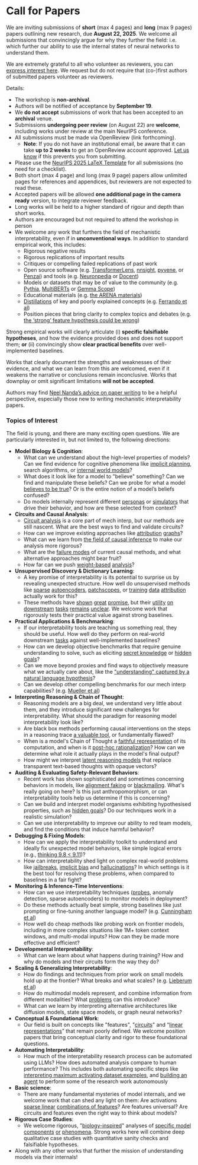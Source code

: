 # Call for Papers
We are inviting submissions of **short** (max 4 pages) and **long** (max 9 pages) papers outlining new research, due **August 22, 2025**. We welcome all submissions that convincingly argue for why they further the field: i.e. which further our ability to use the internal states of neural networks to understand them. 

We are extremely grateful to all who volunteer as reviewers, you can [express interest here](https://www.google.com/url?q=https://docs.google.com/forms/d/e/1FAIpQLSdiw1SJllzoTz_nqzDTzTOGb9DV3W_truQyh-WvYj_QGIi7Mg/viewform?usp%3Ddialog&sa=D&source=editors&ust=1753488451334630&usg=AOvVaw2rQyTaFzEpqKqmDP-S_nHF). We request but do not require that (co-)first authors of submitted papers volunteer as reviewers. 

Details: 
* The workshop is **non-archival**.
* Authors will be notified of acceptance by **September 19**.
* We **do not accept** submissions of work that has been accepted to an **archival** venue.
* Submissions **undergoing peer review** (on August 22) are **welcome**, including works under review at the main NeurIPS conference.
* All submissions must be made via OpenReview (link forthcoming).
  * **Note**: If you do not have an institutional email, be aware that it can take **up to 2 weeks** to get an OpenReview account approved. [Let us know](mailto:neurips2025@mechinterpworkshop.com) if this prevents you from submitting.
* Please use the [NeurIPS 2025 LaTeX Template](https://www.google.com/url?q=https://media.neurips.cc/Conferences/NeurIPS2025/Styles.zip&sa=D&source=editors&ust=1753488451336654&usg=AOvVaw33DnJKuV9pXkkwwUgkG65U) for all submissions (no need for a checklist).
* Both short (max 4 page) and long (max 9 page) papers allow unlimited pages for references and appendices, but reviewers are not expected to read these.
* Accepted papers will be allowed **one additional page in the camera ready** version, to integrate reviewer feedback.
* Long works will be held to a higher standard of rigour and depth than short works.
* Authors are encouraged but not required to attend the workshop in person
* We welcome any work that furthers the field of mechanistic interpretability, even if in **unconventional ways**. In addition to standard empirical work, this includes:
  * Rigorous negative results
  * Rigorous replications of important results
  * Critiques or compelling failed replications of past work
  * Open source software (e.g. [TransformerLens](https://www.google.com/url?q=https://github.com/neelnanda-io/TransformerLens&sa=D&source=editors&ust=1753488451338378&usg=AOvVaw1KF2O84bzcYoqngwqd5S91), [nnsight](https://www.google.com/url?q=https://github.com/ndif-team/nnsight&sa=D&source=editors&ust=1753488451338499&usg=AOvVaw3FOdixRRSxxqhDCnpVUFN3), [pyvene](https://www.google.com/url?q=https://github.com/stanfordnlp/pyvene/tree/main/pyvene/models/mlp&sa=D&source=editors&ust=1753488451338631&usg=AOvVaw3bRBTbiCrtkVTgqgV5sJvI), or [Penzai](https://www.google.com/url?q=https://github.com/google-deepmind/penzai&sa=D&source=editors&ust=1753488451338753&usg=AOvVaw2t7AWsHbCnmE1KfwCr9764)) and tools (e.g. [Neuronpedia](https://www.google.com/url?q=http://neuronpedia.org&sa=D&source=editors&ust=1753488451338871&usg=AOvVaw2HI89x_PWEBbNLnvLdFgGW) or [Docent](https://www.google.com/url?q=https://transluce.org/introducing-docent&sa=D&source=editors&ust=1753488451338989&usg=AOvVaw1526eAN6c7R3uWf4b_zxcE))
  * Models or datasets that may be of value to the community (e.g. [Pythia](https://www.google.com/url?q=https://arxiv.org/abs/2304.01373&sa=D&source=editors&ust=1753488451339228&usg=AOvVaw1BqltHTiMak_Lumwja5B8x), [MultiBERTs](https://www.google.com/url?q=https://arxiv.org/abs/2106.16163&sa=D&source=editors&ust=1753488451339331&usg=AOvVaw0bZGpWPpwVvH976kT9ATFp) or [Gemma Scope](https://www.google.com/url?q=https://arxiv.org/abs/2408.05147&sa=D&source=editors&ust=1753488451339425&usg=AOvVaw2i8nui24YnSOa9AbE64xuU))
  * Educational materials (e.g. [the ARENA materials](https://www.google.com/url?q=https://arena3-chapter1-transformer-interp.streamlit.app/&sa=D&source=editors&ust=1753488451339643&usg=AOvVaw2lqr-Yt3VZy5kQeNdu8yw3))
  * [Distillations](https://www.google.com/url?q=https://distill.pub/2017/research-debt/&sa=D&source=editors&ust=1753488451339790&usg=AOvVaw2Nw8-vnlzvHvnMcqS-TiNs) of key and poorly explained concepts (e.g. [Ferrando et al](https://www.google.com/url?q=https://arxiv.org/abs/2405.00208&sa=D&source=editors&ust=1753488451339983&usg=AOvVaw0wVYQukBfoAD6Ueso9g-WK))
  * Position pieces that bring clarity to complex topics and debates (e.g. [the ‘strong’ feature hypothesis could be wrong](https://www.google.com/url?q=https://www.alignmentforum.org/posts/tojtPCCRpKLSHBdpn/the-strong-feature-hypothesis-could-be-wrong&sa=D&source=editors&ust=1753488451340336&usg=AOvVaw1suju1QzHjYLyxrTpDF2Fa))

Strong empirical works will clearly articulate (i) **specific falsifiable hypotheses**, and how the evidence provided does and does not support them; **or** (ii) convincingly show **clear practical benefits** over well-implemented baselines. 

Works that clearly document the strengths and weaknesses of their evidence, and what we can learn from this are welcomed, even if it weakens the narrative or conclusions remain inconclusive. Works that downplay or omit significant limitations **will not be accepted**. 

Authors may find [Neel Nanda’s advice on paper writing](https://www.google.com/url?q=https://www.alignmentforum.org/posts/eJGptPbbFPZGLpjsp/highly-opinionated-advice-on-how-to-write-ml-papers&sa=D&source=editors&ust=1753488451341796&usg=AOvVaw0q9QAbcEHmDJ6RrXqrTPBp) to be a helpful perspective, especially those new to writing mechanistic interpretability papers. 
### Topics of Interest
The field is young, and there are many exciting open questions. We are particularly interested in, but not limited to, the following directions: 
* **Model Biology & Cognition**:
  * What can we understand about the high-level properties of models? Can we find evidence for cognitive phenomena like [implicit planning](https://www.google.com/url?q=https://transformer-circuits.pub/2025/attribution-graphs/biology.html%23dives-poems&sa=D&source=editors&ust=1753488451342817&usg=AOvVaw0N9NEQe9ktYcTXi80G7mrO), search algorithms, or [internal world models](https://www.google.com/url?q=https://arxiv.org/abs/2210.13382&sa=D&source=editors&ust=1753488451342985&usg=AOvVaw0Z_OvUcWbte9hzVhjn6DJK)?
  * What does it look like for a model to "believe" something? Can we find and manipulate these beliefs? Can we probe for what a model [believes to be true](https://www.google.com/url?q=https://arxiv.org/abs/2310.06824&sa=D&source=editors&ust=1753488451343365&usg=AOvVaw0nt7dENwN6YfL_ik9AbhvO)? Or is the entire notion of a model’s beliefs confused?
  * Do models internally represent different [personas](https://www.google.com/url?q=https://arxiv.org/abs/2406.12094&sa=D&source=editors&ust=1753488451343666&usg=AOvVaw0fpHlhIzMRhURGKWKMKzan) or [simulators](https://www.google.com/url?q=https://www.nature.com/articles/s41586-023-06647-8&sa=D&source=editors&ust=1753488451343812&usg=AOvVaw0H4pomtUuzOGMTGvz8wBZm) that drive their behavior, and how are these selected from context?
* **Circuits and Causal Analysis**:
  * [Circuit analysis](https://www.google.com/url?q=https://distill.pub/2020/circuits/zoom-in/&sa=D&source=editors&ust=1753488451344224&usg=AOvVaw0OzXE-kar3JOomxIEes9Bj) is a core part of mech interp, but our methods are still nascent. What are the best ways to find and validate circuits?
  * How can we improve existing approaches like [attribution](https://www.google.com/url?q=https://arxiv.org/abs/2406.11944&sa=D&source=editors&ust=1753488451344673&usg=AOvVaw3qRpiTxI115ufMZ3It3MfH) [graphs](https://www.google.com/url?q=https://transformer-circuits.pub/2025/attribution-graphs/methods.html&sa=D&source=editors&ust=1753488451344832&usg=AOvVaw1I-381HTUygr1a03J7XvBn)?
  * What can we learn from [the field of causal inference](https://www.google.com/url?q=https://arxiv.org/abs/2407.04690&sa=D&source=editors&ust=1753488451345059&usg=AOvVaw0bZx1HcwGMVAhFoAQGhvrB) to make our analysis more rigorous?
  * What are the [failure modes](https://www.google.com/url?q=https://arxiv.org/abs/2307.15771&sa=D&source=editors&ust=1753488451345315&usg=AOvVaw3dgwfURCltsOUsTTqmSW_9) of current causal methods, and what alternative approaches might bear fruit?
  * How far can we push [weight-based](https://www.google.com/url?q=https://arxiv.org/abs/2301.05217&sa=D&source=editors&ust=1753488451345620&usg=AOvVaw1Pi_dt8xruJ0GcKi8vshEn) [analysis](https://www.google.com/url?q=https://arxiv.org/abs/2410.08417&sa=D&source=editors&ust=1753488451345725&usg=AOvVaw37bE8RoeQoh-UFvkzHLjGK)?
* **Unsupervised Discovery & Dictionary Learning**:
  * A key promise of interpretability is its potential to surprise us by revealing unexpected structure. How well do unsupervised methods like [sparse](https://www.google.com/url?q=https://arxiv.org/abs/2103.15949&sa=D&source=editors&ust=1753488451346272&usg=AOvVaw0oKwGmm9i4ieRcvQL9xMBf) [autoencoders](https://www.google.com/url?q=https://transformer-circuits.pub/2023/monosemantic-features&sa=D&source=editors&ust=1753488451346404&usg=AOvVaw1QHDeJqdWSku8Sa24lDzIi), [patch](https://www.google.com/url?q=https://arxiv.org/abs/2401.06102&sa=D&source=editors&ust=1753488451346497&usg=AOvVaw080P28GVrJX5cpm8kJb7dl)[scopes](https://www.google.com/url?q=https://arxiv.org/abs/2403.10949v2&sa=D&source=editors&ust=1753488451346573&usg=AOvVaw0Pd39CJeev-zHXTXGGbmN8), or [training](https://www.google.com/url?q=https://proceedings.mlr.press/v70/koh17a?ref%3Dhttps://githubhelp.com&sa=D&source=editors&ust=1753488451346700&usg=AOvVaw1HOE70CI0m1i9l0l5Tre4R) [data](https://www.google.com/url?q=https://arxiv.org/abs/2308.03296&sa=D&source=editors&ust=1753488451346795&usg=AOvVaw07bj0KHdfd8_WBAh5ZQdhC) [attribution](https://www.google.com/url?q=https://arxiv.org/abs/2205.11482&sa=D&source=editors&ust=1753488451346906&usg=AOvVaw1xAf7b6hepupnkSH3269HU) actually work for this?
  * These methods have [shown](https://www.google.com/url?q=https://transformer-circuits.pub/2024/scaling-monosemanticity/index.html&sa=D&source=editors&ust=1753488451347139&usg=AOvVaw1E_ic0leHHzDOkG0xdHX0w) [great](https://www.google.com/url?q=https://transformer-circuits.pub/2025/attribution-graphs/biology.html&sa=D&source=editors&ust=1753488451347254&usg=AOvVaw045E_n0825V_z_pFa2D-Mf) [promise](https://www.google.com/url?q=https://arxiv.org/abs/2503.10965&sa=D&source=editors&ust=1753488451347350&usg=AOvVaw0xiAIeTRquMANU-vSZOPwk), but their [utility](https://www.google.com/url?q=https://arxiv.org/abs/2502.16681&sa=D&source=editors&ust=1753488451347458&usg=AOvVaw2B1o5HJDmdzBomD8izeWfo) [on](https://www.google.com/url?q=https://www.tilderesearch.com/blog/sieve&sa=D&source=editors&ust=1753488451347543&usg=AOvVaw0UAx4HSfdq7pdzlshZbnAw) [downstream](https://www.google.com/url?q=https://arxiv.org/abs/2501.17148&sa=D&source=editors&ust=1753488451347648&usg=AOvVaw1hcwwzKNslp_ANgyBxjCKt) [tasks](https://www.google.com/url?q=https://transformer-circuits.pub/2024/features-as-classifiers/index.html&sa=D&source=editors&ust=1753488451347783&usg=AOvVaw0GTnXEJ7qn7R2biowrKh0q) [remains](https://www.google.com/url?q=https://arxiv.org/abs/2502.04382&sa=D&source=editors&ust=1753488451347877&usg=AOvVaw3rzUkhc3DXo0i_BsQdln3N) [unclear](https://www.google.com/url?q=https://www.alignmentforum.org/posts/4uXCAJNuPKtKBsi28/negative-results-for-saes-on-downstream-tasks&sa=D&source=editors&ust=1753488451348012&usg=AOvVaw2a3LJNk6OMmE1wEhCyQQzE). We welcome work that rigorously tests their practical value against strong baselines.
* **Practical Applications & Benchmarking**:
  * If our interpretability tools are teaching us something real, they should be useful. How well do they perform on real-world downstream [tasks](https://www.google.com/url?q=https://www.lesswrong.com/posts/wGRnzCFcowRCrpX4Y/downstream-applications-as-validation-of-interpretability&sa=D&source=editors&ust=1753488451348696&usg=AOvVaw3JWaeQnm28rXXfaVEYWMw1) against well-implemented baselines?
  * How can we develop objective benchmarks that require genuine understanding to solve, such as eliciting [secret knowledge](https://www.google.com/url?q=https://arxiv.org/abs/2505.14352&sa=D&source=editors&ust=1753488451349050&usg=AOvVaw19sOjGKAW_M1gBMujZoqga) or [hidden goals](https://www.google.com/url?q=https://arxiv.org/abs/2503.10965&sa=D&source=editors&ust=1753488451349167&usg=AOvVaw3iRg-gXULnXQMvBK60si9G)?
  * Can we move beyond proxies and find ways to objectively measure what we actually care about, like the ["understanding" captured by a natural language hypothesis](https://www.google.com/url?q=https://arxiv.org/abs/2502.04382&sa=D&source=editors&ust=1753488451349523&usg=AOvVaw3tTGZLwyXa7_DNdZ6xug8X)?
  * Can we develop other compelling benchmarks for our mech interp capabilities? (e.g. [Mueller et al](https://www.google.com/url?q=https://arxiv.org/abs/2504.13151&sa=D&source=editors&ust=1753488451349785&usg=AOvVaw16mvqd5Bo16dT2DS8GV30d))
* **Interpreting Reasoning & Chain of Thought**:
  * Reasoning models are a big deal, we understand very little about them, and they introduce significant new challenges for interpretability. What should the paradigm for reasoning model interpretability look like?
  * Are black box methods performing causal interventions on the steps in a reasoning trace [a valuable tool](https://www.google.com/url?q=https://arxiv.org/abs/2506.19143&sa=D&source=editors&ust=1753488451350647&usg=AOvVaw0oq5jezqCwneiOE-NCIbiu), or fundamentally flawed?
  * When is a model's Chain of Thought a [faithful representation](https://www.google.com/url?q=https://arxiv.org/abs/2305.04388&sa=D&source=editors&ust=1753488451350935&usg=AOvVaw1TogfbC5_8HjT_w2PSxoR-) of its computation, and when is it [post-hoc rationalization](https://www.google.com/url?q=https://arxiv.org/abs/2503.08679&sa=D&source=editors&ust=1753488451351108&usg=AOvVaw0OwonsKXrv76f-ThVGvDQ1)? How can we determine what role it actually plays in the model's final output?
  * How might we interpret [latent reasoning models](https://www.google.com/url?q=https://arxiv.org/abs/2412.06769&sa=D&source=editors&ust=1753488451351421&usg=AOvVaw1natMImta0ko3tZ3cVbJZa) that replace transparent text-based thoughts with opaque vectors?
* **Auditing & Evaluating Safety-Relevant Behaviors**:
  * Recent work has shown sophisticated and sometimes concerning behaviors in models, like [alignment faking](https://www.google.com/url?q=https://arxiv.org/abs/2412.14093&sa=D&source=editors&ust=1753488451351962&usg=AOvVaw2Yo-JwN6DCqzNXAgc8ghSJ) or [blackmailing](https://www.google.com/url?q=https://www.anthropic.com/research/agentic-misalignment&sa=D&source=editors&ust=1753488451352093&usg=AOvVaw0aGqcDFl1dM_OIP_Arwlwx). What's really going on here? Is this just anthropomorphism, or can interpretability tools help us determine if this is concerning?
  * Can we build and interpret model organisms exhibiting hypothesised properties, such as [hidden goals](https://www.google.com/url?q=https://arxiv.org/abs/2503.10965&sa=D&source=editors&ust=1753488451352553&usg=AOvVaw3ZuIi64LB_BPAXlr1hMmgD)? Do our techniques work in a realistic simulation?
  * Can we use interpretability to improve our ability to red team models, and find the conditions that induce harmful behavior?
* **Debugging & Fixing Models**:
  * How can we apply the interpretability toolkit to understand and ideally fix unexpected model behaviors, like simple logical errors (e.g., [thinking 9.8 < 9.11](https://www.google.com/url?q=https://transluce.org/observability-interface&sa=D&source=editors&ust=1753488451353365&usg=AOvVaw1oe4OyIfQ9u0dWkfe6nihI))?
  * How can interpretability shed light on complex real-world problems like [jailbreaks](https://www.google.com/url?q=https://transformer-circuits.pub/2025/attribution-graphs/biology.html%23dives-jailbreak&sa=D&source=editors&ust=1753488451353680&usg=AOvVaw0Z8BCPR2TlQexGwrsGrmsw), [implicit bias](https://www.google.com/url?q=https://arxiv.org/abs/2506.10922&sa=D&source=editors&ust=1753488451353810&usg=AOvVaw3HQiSGDWtjA1U9lbUquSOM) and [hallucinations](https://www.google.com/url?q=https://arxiv.org/abs/2411.14257&sa=D&source=editors&ust=1753488451353922&usg=AOvVaw2--m602i_b2MmxQSqdjZNo)? In which settings is it the best tool for resolving these problems, when compared to baselines in a fair fight?
* **Monitoring & Inference-Time Interventions**:
  * How can we use interpretability techniques ([probes](https://www.google.com/url?q=https://arxiv.org/abs/2102.12452&sa=D&source=editors&ust=1753488451354481&usg=AOvVaw0DdnLxx6o2NRl2utOQdUdR), anomaly detection, sparse autoencoders) to monitor models in deployment?
  * Do these methods actually beat simple, strong baselines like just prompting or fine-tuning another language model? (e.g. [Cunningham et al](https://www.google.com/url?q=https://alignment.anthropic.com/2025/cheap-monitors/&sa=D&source=editors&ust=1753488451354936&usg=AOvVaw3gIpeb_b52kGFg09O0K0kO))
  * How well do cheap methods like probing work on frontier models, including in more complex situations like 1M+ token context windows, and multi-modal inputs? How can they be made more effective and efficient?
* **Developmental Interpretability**:
  * What can we learn about what happens during training? How and why do models and their circuits form the way they do?
* **Scaling & Generalizing Interpretability**:
  * How do findings and techniques from prior work on small models hold up at the frontier? What breaks and what scales? (e.g. [Lieberum et al](https://www.google.com/url?q=https://arxiv.org/abs/2307.09458&sa=D&source=editors&ust=1753488451356104&usg=AOvVaw06t7dyob51AWDmkE-ihF1f))
  * How do multimodal models represent, and combine information from different modalities? What [problems](https://www.google.com/url?q=https://openreview.net/pdf?id%3DVUhRdZp8ke&sa=D&source=editors&ust=1753488451356406&usg=AOvVaw3q5sB8NfGDsk2djjzQFPfE) can this introduce?
  * What can we learn by interpreting alternative architectures like diffusion models, state space models, or graph neural networks?
* **Conceptual & Foundational Work**:
  * Our field is built on concepts like "features", "[circuits](https://www.google.com/url?q=https://distill.pub/2020/circuits/zoom-in/&sa=D&source=editors&ust=1753488451357016&usg=AOvVaw1XgTPYTkqotiwq6KgkDaOY)" and “[linear representations](https://www.google.com/url?q=https://transformer-circuits.pub/2024/july-update/index.html%23linear-representations&sa=D&source=editors&ust=1753488451357188&usg=AOvVaw0Vh3Ca8zZ2fTmAnrkUwSCF)” that remain poorly defined. We welcome position papers that bring conceptual clarity and rigor to these foundational questions.
* **Automating Interpretability**:
  * How much of the interpretability research process can be automated using LLMs? How does automated analysis compare to human performance? This includes both automating specific steps like [interpreting maximum activating dataset examples](https://www.google.com/url?q=https://openaipublic.blob.core.windows.net/neuron-explainer/paper/index.html&sa=D&source=editors&ust=1753488451358025&usg=AOvVaw0Et9MsjTO8fntSL1ufeTey), and [building an agent](https://www.google.com/url?q=https://arxiv.org/abs/2404.14394&sa=D&source=editors&ust=1753488451358154&usg=AOvVaw3_IXs8psqQyswSsyPRTQlr) to perform some of the research work autonomously
* **Basic science**:
  * There are many fundamental mysteries of model internals, and we welcome work that can shed any light on them: Are activations [sparse linear](https://www.google.com/url?q=https://arxiv.org/abs/1601.03764&sa=D&source=editors&ust=1753488451358712&usg=AOvVaw2FbvI2xCG8AB5UK_RJ8OKg) [combinations of features](https://www.google.com/url?q=https://transformer-circuits.pub/2022/toy_model/index.html&sa=D&source=editors&ust=1753488451358876&usg=AOvVaw2G6YCoYOL7hh78v24kG384)? Are features universal? Are circuits and features even the right way to think about models?
* **Rigorous Case Studies**:
  * We welcome rigorous, "[biology-inspired](https://www.google.com/url?q=https://distill.pub/2020/circuits/curve-circuits/&sa=D&source=editors&ust=1753488451359393&usg=AOvVaw04NEsLP4E1JkP7yDpU5tWG)" analyses of [specific model](https://www.google.com/url?q=https://arxiv.org/abs/2310.04625&sa=D&source=editors&ust=1753488451359513&usg=AOvVaw3DBW3NSksh_RtNZacFyX3L) [components](https://www.google.com/url?q=https://transformer-circuits.pub/2024/scaling-monosemanticity/index.html&sa=D&source=editors&ust=1753488451359677&usg=AOvVaw2d1verbntE6dYE92MgQCSn) [or](https://www.google.com/url?q=https://arxiv.org/abs/2305.01610&sa=D&source=editors&ust=1753488451359796&usg=AOvVaw0LXCCAiY0-dXe1QV3VGz85) [phenomena](https://www.google.com/url?q=https://arxiv.org/abs/2306.09346&sa=D&source=editors&ust=1753488451359933&usg=AOvVaw1gHlZL3vCC04izxYLADnpG). Strong works here will combine deep qualitative case studies with quantitative sanity checks and falsifiable hypotheses.
* Along with any other works that further the mission of understanding models via their internals!
